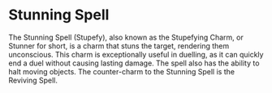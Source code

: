 # Stunning Spell  
The Stunning Spell (Stupefy), also known as the Stupefying Charm, or Stunner for short, is a charm that stuns the target, rendering them unconscious. This charm is exceptionally useful in duelling, as it can quickly end a duel without causing lasting damage. The spell also has the ability to halt moving objects. The counter-charm to the Stunning Spell is the Reviving Spell.  
  
